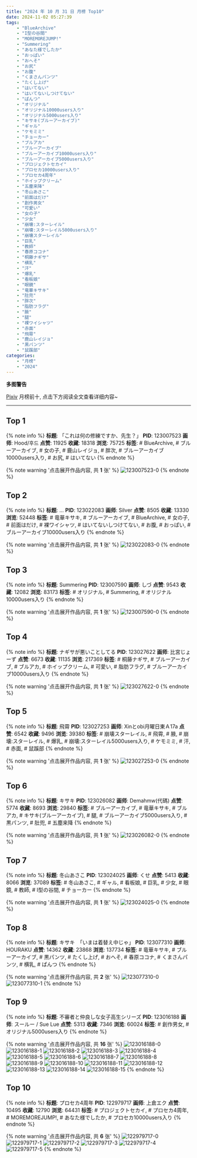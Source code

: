 ```yaml
---
title: "2024 年 10 月 31 日 月榜 Top10"
date: 2024-11-02 05:27:39
tags:
    - "BlueArchive"
    - "I型の谷間"
    - "MOREMOREJUMP!"
    - "Summering"
    - "あなた様でしたか"
    - "おっぱい"
    - "おへそ"
    - "お尻"
    - "お腹"
    - "くまさんパンツ"
    - "たくし上げ"
    - "はいてない"
    - "はいてないしつけてない"
    - "ぱんつ"
    - "オリジナル"
    - "オリジナル10000users入り"
    - "オリジナル5000users入り"
    - "キサキ(ブルーアーカイブ)"
    - "ギャル"
    - "ケモミミ"
    - "チョーカー"
    - "ブルアカ"
    - "ブルーアーカイブ"
    - "ブルーアーカイブ10000users入り"
    - "ブルーアーカイブ5000users入り"
    - "プロジェクトセカイ"
    - "プロセカ10000users入り"
    - "プロセカ4周年"
    - "ホイップクリーム"
    - "五塵来降"
    - "冬山あさこ"
    - "前面はだけ"
    - "創作男女"
    - "可愛い"
    - "女の子"
    - "少女"
    - "崩壊:スターレイル"
    - "崩壊:スターレイル5000users入り"
    - "崩壊スターレイル"
    - "巨乳"
    - "教師"
    - "春原ココナ"
    - "桐藤ナギサ"
    - "横乳"
    - "汗"
    - "爆乳"
    - "看板娘"
    - "眼鏡"
    - "竜華キサキ"
    - "肚兜"
    - "胖次"
    - "脂肪フラグ"
    - "腋"
    - "腿"
    - "裸ワイシャツ"
    - "赤面"
    - "飛霄"
    - "鹿山レイジョ"
    - "黒パンツ"
    - "鼠蹊部"
categories:
    - "月榜"
    - "2024"
---
```


<i class="fa fa-triangle-exclamation"></i>**多图警告**<i class="fa fa-triangle-exclamation"></i>

[Pixiv](https://www.pixiv.net/) 月榜前十, 点击下方阅读全文查看详细内容~

<!-- more -->

---

## Top 1

{% note info %}
**标题**: 「これは何の修練ですか、先生？」
**PID**: 123007523 **画师**: Hood/후드
**点赞**: 11925 **收藏**: 18318 **浏览**: 75725
**标签**: # BlueArchive, # ブルーアーカイブ, # 女の子, # 鹿山レイジョ, # 胖次, # ブルーアーカイブ10000users入り, # お尻, # はいてない
{% endnote %}

{% note warning '点击展开作品内容, 共 **1** 张' %}
![123007523-0](https://i.pixiv.re/img-original/img/2024/10/04/00/00/17/123007523_p0.png)
{% endnote %}

## Top 2

{% note info %}
**标题**: ...
**PID**: 123022083 **画师**: Silver
**点赞**: 8505 **收藏**: 13330 **浏览**: 52448
**标签**: # 竜華キサキ, # ブルーアーカイブ, # BlueArchive, # 女の子, # 前面はだけ, # 裸ワイシャツ, # はいてないしつけてない, # お腹, # おっぱい, # ブルーアーカイブ10000users入り
{% endnote %}

{% note warning '点击展开作品内容, 共 **1** 张' %}
![123022083-0](https://i.pixiv.re/img-original/img/2024/10/04/15/48/32/123022083_p0.jpg)
{% endnote %}

## Top 3

{% note info %}
**标题**: Summering
**PID**: 123007590 **画师**: しづ
**点赞**: 9543 **收藏**: 12082 **浏览**: 83173
**标签**: # オリジナル, # Summering, # オリジナル10000users入り
{% endnote %}

{% note warning '点击展开作品内容, 共 **1** 张' %}
![123007590-0](https://i.pixiv.re/img-original/img/2024/10/04/00/00/30/123007590_p0.png)
{% endnote %}

## Top 4

{% note info %}
**标题**: ナギサが悪いことしてる
**PID**: 123027622 **画师**: 比宮じょーず
**点赞**: 6673 **收藏**: 11135 **浏览**: 217369
**标签**: # 桐藤ナギサ, # ブルーアーカイブ, # ブルアカ, # ホイップクリーム, # 可愛い, # 脂肪フラグ, # ブルーアーカイブ10000users入り
{% endnote %}

{% note warning '点击展开作品内容, 共 **1** 张' %}
![123027622-0](https://i.pixiv.re/img-original/img/2024/10/04/19/45/40/123027622_p0.png)
{% endnote %}

## Top 5

{% note info %}
**标题**: 飛霄
**PID**: 123027253 **画师**: Xinとobi月曜日東Ａ17a
**点赞**: 6542 **收藏**: 9496 **浏览**: 39380
**标签**: # 崩壊スターレイル, # 飛霄, # 腋, # 崩壊:スターレイル, # 爆乳, # 崩壊:スターレイル5000users入り, # ケモミミ, # 汗, # 赤面, # 鼠蹊部
{% endnote %}

{% note warning '点击展开作品内容, 共 **1** 张' %}
![123027253-0](https://i.pixiv.re/img-original/img/2024/10/04/19/30/03/123027253_p0.jpg)
{% endnote %}

## Top 6

{% note info %}
**标题**: キサキ
**PID**: 123026082 **画师**: Demahmw(代碼)
**点赞**: 5774 **收藏**: 8693 **浏览**: 29840
**标签**: # ブルーアーカイブ, # 竜華キサキ, # ブルアカ, # キサキ(ブルーアーカイブ), # 腿, # ブルーアーカイブ5000users入り, # 黒パンツ, # 肚兜, # 五塵来降
{% endnote %}

{% note warning '点击展开作品内容, 共 **1** 张' %}
![123026082-0](https://i.pixiv.re/img-original/img/2024/10/04/18/49/27/123026082_p0.jpg)
{% endnote %}

## Top 7

{% note info %}
**标题**: 冬山あさこ
**PID**: 123024025 **画师**: くせ
**点赞**: 5413 **收藏**: 8066 **浏览**: 37089
**标签**: # 冬山あさこ, # ギャル, # 看板娘, # 巨乳, # 少女, # 眼鏡, # 教師, # I型の谷間, # チョーカー
{% endnote %}

{% note warning '点击展开作品内容, 共 **1** 张' %}
![123024025-0](https://i.pixiv.re/img-original/img/2024/10/04/17/30/01/123024025_p0.png)
{% endnote %}

## Top 8

{% note info %}
**标题**: キサキ　「いまは着替え中じゃ」
**PID**: 123077310 **画师**: HOURAKU
**点赞**: 14362 **收藏**: 23868 **浏览**: 137734
**标签**: # 竜華キサキ, # ブルーアーカイブ, # 黒パンツ, # たくし上げ, # おへそ, # 春原ココナ, # くまさんパンツ, # 横乳, # ぱんつ
{% endnote %}

{% note warning '点击展开作品内容, 共 **2** 张' %}
![123077310-0](https://i.pixiv.re/img-original/img/2024/10/06/08/00/04/123077310_p0.jpg)
![123077310-1](https://i.pixiv.re/img-original/img/2024/10/06/08/00/04/123077310_p1.jpg)
{% endnote %}

## Top 9

{% note info %}
**标题**: 不審者と仲良しな女子高生シリーズ
**PID**: 123016188 **画师**: スールー / Sue Lue
**点赞**: 5313 **收藏**: 7346 **浏览**: 60024
**标签**: # 創作男女, # オリジナル5000users入り
{% endnote %}

{% note warning '点击展开作品内容, 共 **16** 张' %}
![123016188-0](https://i.pixiv.re/img-original/img/2024/10/04/08/53/09/123016188_p0.jpg)
![123016188-1](https://i.pixiv.re/img-original/img/2024/10/04/08/53/09/123016188_p1.jpg)
![123016188-2](https://i.pixiv.re/img-original/img/2024/10/04/08/53/09/123016188_p2.jpg)
![123016188-3](https://i.pixiv.re/img-original/img/2024/10/04/08/53/09/123016188_p3.jpg)
![123016188-4](https://i.pixiv.re/img-original/img/2024/10/04/08/53/09/123016188_p4.jpg)
![123016188-5](https://i.pixiv.re/img-original/img/2024/10/04/08/53/09/123016188_p5.jpg)
![123016188-6](https://i.pixiv.re/img-original/img/2024/10/04/08/53/09/123016188_p6.jpg)
![123016188-7](https://i.pixiv.re/img-original/img/2024/10/04/08/53/09/123016188_p7.jpg)
![123016188-8](https://i.pixiv.re/img-original/img/2024/10/04/08/53/09/123016188_p8.jpg)
![123016188-9](https://i.pixiv.re/img-original/img/2024/10/04/08/53/09/123016188_p9.jpg)
![123016188-10](https://i.pixiv.re/img-original/img/2024/10/04/08/53/09/123016188_p10.jpg)
![123016188-11](https://i.pixiv.re/img-original/img/2024/10/04/08/53/09/123016188_p11.jpg)
![123016188-12](https://i.pixiv.re/img-original/img/2024/10/04/08/53/09/123016188_p12.jpg)
![123016188-13](https://i.pixiv.re/img-original/img/2024/10/04/08/53/09/123016188_p13.jpg)
![123016188-14](https://i.pixiv.re/img-original/img/2024/10/04/08/53/09/123016188_p14.jpg)
![123016188-15](https://i.pixiv.re/img-original/img/2024/10/04/08/53/09/123016188_p15.jpg)
{% endnote %}

## Top 10

{% note info %}
**标题**: プロセカ4周年
**PID**: 122979717 **画师**: 上倉エク
**点赞**: 10495 **收藏**: 12790 **浏览**: 64431
**标签**: # プロジェクトセカイ, # プロセカ4周年, # MOREMOREJUMP!, # あなた様でしたか, # プロセカ10000users入り
{% endnote %}

{% note warning '点击展开作品内容, 共 **6** 张' %}
![122979717-0](https://i.pixiv.re/img-original/img/2024/10/03/00/01/48/122979717_p0.jpg)
![122979717-1](https://i.pixiv.re/img-original/img/2024/10/03/00/01/48/122979717_p1.jpg)
![122979717-2](https://i.pixiv.re/img-original/img/2024/10/03/00/01/48/122979717_p2.jpg)
![122979717-3](https://i.pixiv.re/img-original/img/2024/10/03/00/01/48/122979717_p3.jpg)
![122979717-4](https://i.pixiv.re/img-original/img/2024/10/03/00/01/48/122979717_p4.jpg)
![122979717-5](https://i.pixiv.re/img-original/img/2024/10/03/00/01/48/122979717_p5.jpg)
{% endnote %}
